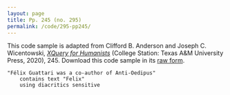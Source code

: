 ```yaml
---
layout: page
title: Pp. 245 (no. 295)
permalink: /code/295-pp245/
---
```


This code sample is adapted from Clifford B. Anderson and Joseph C. Wicentowski, 
[_XQuery for Humanists_](/) (College Station: Texas A&M University Press, 2020), 245. 
Download this code sample in its [raw form](/code/295-pp245/295-pp245.xq).

```xquery
"Félix Guattari was a co-author of Anti-Oedipus" 
    contains text "Felix" 
    using diacritics sensitive
```  
